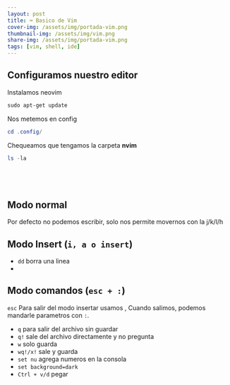```yaml
---
layout: post
title: ⌨️ Basico de Vim
cover-img: /assets/img/portada-vim.png
thumbnail-img: /assets/img/vim.png
share-img: /assets/img/portada-vim.png
tags: [vim, shell, ide]
---
```



## Configuramos nuestro editor

Instalamos neovim

```powershell
sudo apt-get update
```

Nos metemos en config
```powershell
cd .config/
```

Chequeamos que tengamos la carpeta **nvim**
```powershell
ls -la
```
```powershell
```
```powershell
```
```powershell
```
```powershell
```
## Modo normal
Por defecto no podemos escribir, solo nos permite movernos con la j/k/l/h

## Modo Insert (`i, a o insert`)
-  `dd` borra una linea
- 

## Modo comandos (`esc + :`)

`esc` Para salir del modo insertar usamos 
, Cuando salimos, podemos mandarle parametros con `:`.
- `q` para salir del archivo sin guardar
- `q!` sale del archivo directamente y no pregunta
- `w` solo guarda
- `wq!/x!` sale y guarda
- `set nu` agrega numeros en la consola
- `set background=dark `
- `Ctrl + v/d` pegar
    